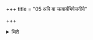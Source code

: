 +++
title = "05 अपि वा चत्वार्यभिषेचनीये"

+++

<details><summary>थिते</summary>

अपि वा चत्वार्यभिषेचनीये ५
</details>
